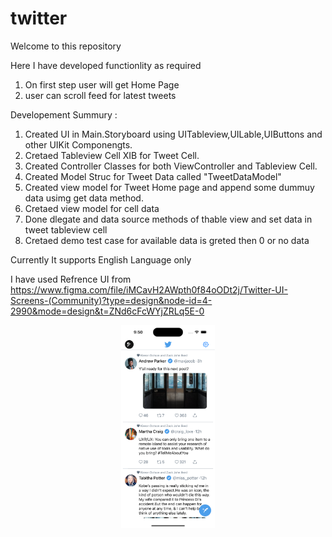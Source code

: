 # twitter
Welcome to this repository

Here I have developed functionlity as required

1. On first step user will get Home Page  
2. user can scroll feed for latest tweets

Developement Summury :

1. Created UI in Main.Storyboard using UITableview,UILable,UIButtons and other UIKit Componengts.
2. Cretaed Tableview Cell XIB for Tweet Cell.
3. Created Controller Classes for both ViewController and Tableview Cell.
4. Created Model Struc for Tweet Data called "TweetDataModel"
5. Created view model for Tweet Home page and append some dummuy data usimg get data method.
6. Cretaed view model for cell data
7. Done dlegate and data source methods of thable view and set data in tweet tableview cell
8. Cretaed demo test case for available data is greted then 0 or no data


Currently It supports English Language only

I have used Refrence UI from https://www.figma.com/file/iMCavH2AWpth0f84oODt2j/Twitter-UI-Screens-(Community)?type=design&node-id=4-2990&mode=design&t=ZNd6cFcWYjZRLq5E-0

<div align="center">
    <img src="screenshots/1.png" width="150px"</img> 
</div>
